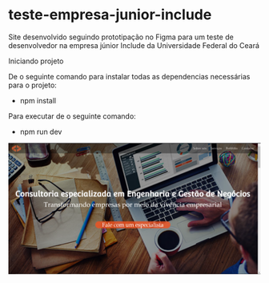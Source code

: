 # teste-empresa-junior-include

Site desenvolvido seguindo prototipação no Figma para um teste de desenvolvedor na empresa júnior Include da Universidade Federal do Ceará

Iniciando projeto

De o seguinte comando para instalar todas as dependencias necessárias para o projeto:

- npm install

Para executar de o seguinte comando:

- npm run dev

![w:160](./src/imgs/paginaHome.png)

